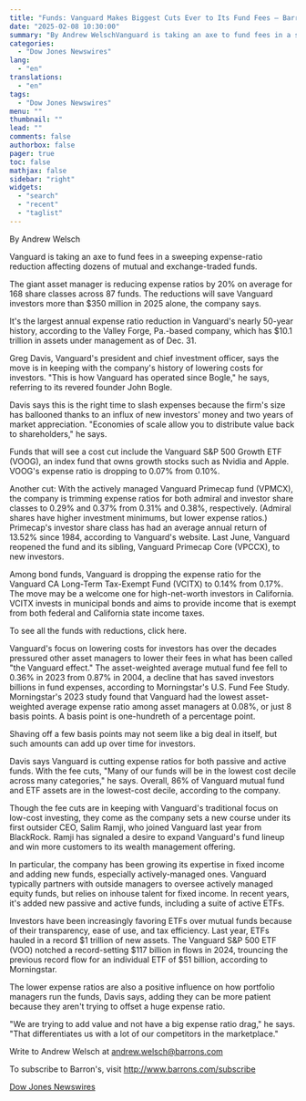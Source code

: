 ```yaml
---
title: "Funds: Vanguard Makes Biggest Cuts Ever to Its Fund Fees — Barron's"
date: "2025-02-08 10:30:00"
summary: "By Andrew WelschVanguard is taking an axe to fund fees in a sweeping expense-ratio reduction affecting dozens of mutual and exchange-traded funds.The giant asset manager is reducing expense ratios by 20% on average for 168 share classes across 87 funds. The reductions will save Vanguard investors more than $350 million..."
categories:
  - "Dow Jones Newswires"
lang:
  - "en"
translations:
  - "en"
tags:
  - "Dow Jones Newswires"
menu: ""
thumbnail: ""
lead: ""
comments: false
authorbox: false
pager: true
toc: false
mathjax: false
sidebar: "right"
widgets:
  - "search"
  - "recent"
  - "taglist"
---
```


By Andrew Welsch

Vanguard is taking an axe to fund fees in a sweeping expense-ratio reduction affecting dozens of mutual and exchange-traded funds.

The giant asset manager is reducing expense ratios by 20% on average for 168 share classes across 87 funds. The reductions will save Vanguard investors more than $350 million in 2025 alone, the company says.

It's the largest annual expense ratio reduction in Vanguard's nearly 50-year history, according to the Valley Forge, Pa.-based company, which has $10.1 trillion in assets under management as of Dec. 31.

Greg Davis, Vanguard's president and chief investment officer, says the move is in keeping with the company's history of lowering costs for investors. "This is how Vanguard has operated since Bogle," he says, referring to its revered founder John Bogle.

Davis says this is the right time to slash expenses because the firm's size has ballooned thanks to an influx of new investors' money and two years of market appreciation. "Economies of scale allow you to distribute value back to shareholders," he says.

Funds that will see a cost cut include the Vanguard S&P 500 Growth ETF (VOOG), an index fund that owns growth stocks such as Nvidia and Apple. VOOG's expense ratio is dropping to 0.07% from 0.10%.

Another cut: With the actively managed Vanguard Primecap fund (VPMCX), the company is trimming expense ratios for both admiral and investor share classes to 0.29% and 0.37% from 0.31% and 0.38%, respectively. (Admiral shares have higher investment minimums, but lower expense ratios.) Primecap's investor share class has had an average annual return of 13.52% since 1984, according to Vanguard's website. Last June, Vanguard reopened the fund and its sibling, Vanguard Primecap Core (VPCCX), to new investors.

Among bond funds, Vanguard is dropping the expense ratio for the Vanguard CA Long-Term Tax-Exempt Fund (VCITX) to 0.14% from 0.17%. The move may be a welcome one for high-net-worth investors in California. VCITX invests in municipal bonds and aims to provide income that is exempt from both federal and California state income taxes.

To see all the funds with reductions, click here.

Vanguard's focus on lowering costs for investors has over the decades pressured other asset managers to lower their fees in what has been called "the Vanguard effect." The asset-weighted average mutual fund fee fell to 0.36% in 2023 from 0.87% in 2004, a decline that has saved investors billions in fund expenses, according to Morningstar's U.S. Fund Fee Study. Morningstar's 2023 study found that Vanguard had the lowest asset-weighted average expense ratio among asset managers at 0.08%, or just 8 basis points. A basis point is one-hundreth of a percentage point.

Shaving off a few basis points may not seem like a big deal in itself, but such amounts can add up over time for investors.

Davis says Vanguard is cutting expense ratios for both passive and active funds. With the fee cuts, "Many of our funds will be in the lowest cost decile across many categories," he says. Overall, 86% of Vanguard mutual fund and ETF assets are in the lowest-cost decile, according to the company.

Though the fee cuts are in keeping with Vanguard's traditional focus on low-cost investing, they come as the company sets a new course under its first outsider CEO, Salim Ramji, who joined Vanguard last year from BlackRock. Ramji has signaled a desire to expand Vanguard's fund lineup and win more customers to its wealth management offering.

In particular, the company has been growing its expertise in fixed income and adding new funds, especially actively-managed ones. Vanguard typically partners with outside managers to oversee actively managed equity funds, but relies on inhouse talent for fixed income. In recent years, it's added new passive and active funds, including a suite of active ETFs.

Investors have been increasingly favoring ETFs over mutual funds because of their transparency, ease of use, and tax efficiency. Last year, ETFs hauled in a record $1 trillion of new assets. The Vanguard S&P 500 ETF (VOO) notched a record-setting $117 billion in flows in 2024, trouncing the previous record flow for an individual ETF of $51 billion, according to Morningstar.

The lower expense ratios are also a positive influence on how portfolio managers run the funds, Davis says, adding they can be more patient because they aren't trying to offset a huge expense ratio.

"We are trying to add value and not have a big expense ratio drag," he says. "That differentiates us with a lot of our competitors in the marketplace."

Write to Andrew Welsch at andrew.welsch@barrons.com

To subscribe to Barron's, visit http://www.barrons.com/subscribe

[Dow Jones Newswires](https://www.tradingview.com/news/DJN_DN20250203005576:0/)
